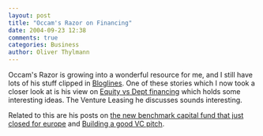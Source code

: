 ```yaml
---
layout: post
title: "Occam's Razor on Financing"
date: 2004-09-23 12:38
comments: true
categories: Business
author: Oliver Thylmann
---
```



Occam's Razor is growing into a wonderful resource for me, and I still have lots of his stuff clipped in [Bloglines](http://www.bloglines.com/). One of these stories which I now took a closer look at is his view on [Equity vs Dept financing](http://mgoldberg.typepad.com/occams_razor/2004/09/equity_vs_dept_.html) which holds some interesting ideas. The Venture Leasing he discusses sounds interesting.

Related to this are his posts on [ the new benchmark capital fund that just closed for europe](http://mgoldberg.typepad.com/occams_razor/2004/09/benchmark_capit.html) and [Building a good VC pitch](http://mgoldberg.typepad.com/occams_razor/2004/09/building_a_good.html).

